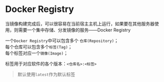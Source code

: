 # Docker Registry
当镜像构建完成后，可以很容易在当前宿主主机上运行，如果要在其他服务器使用，则需要一个集中存储、分发镜像的服务——Docker Registry

一个`Docker Registry`中可以包含多个 `仓库(Repository)`；   
每个仓库可以包含多个`标签(Tag)`；   
每个标签对应一个`镜像(Image)`；    

标签用于对应软件的各个版本：`<仓库名>:<标签>`
> 默认使用`latest`作为默认标签